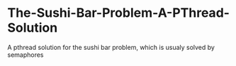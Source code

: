 # The-Sushi-Bar-Problem-A-PThread-Solution
A pthread solution for the sushi bar problem, which is usualy solved by semaphores

